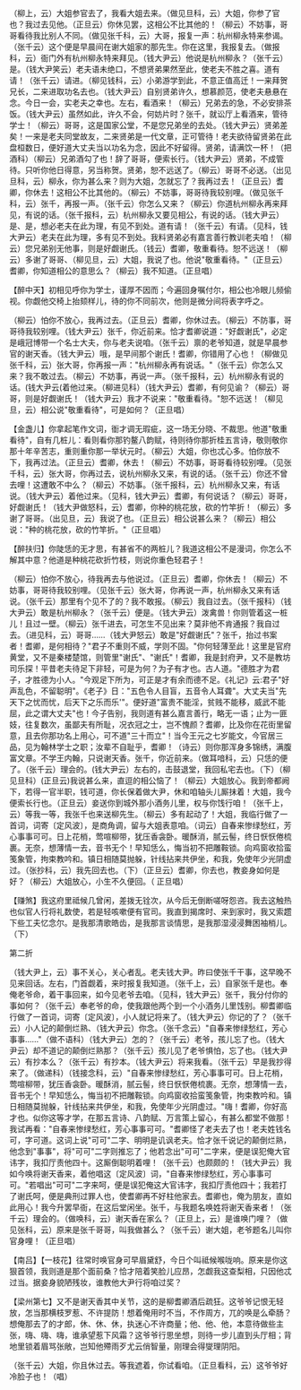 <!-- { "loadSidebar": true } -->
（柳上，云）大姐参官去了，我看大姐去来。（做见旦科，云）大姐，你参了官也？我过去见他。（正旦云）你休见罢，这相公不比其他的！（柳云）不妨事，哥哥看待我比别人不同。（做见张千科，云）大哥，报复一声：杭州柳永特来参谒。（张千云）这个便是早晨间在谢大姐家的那先生。你在这里，我报复去。（做报科，云）衙门外有杭州柳永特来拜见。（钱大尹云）他说是杭州柳永？（张千云）是。（钱大尹笑云）老夫语未绝口，不想贤弟果然至此，使老夫不胜之喜。道有请！（张千云）请进。（柳见钱科，云）小弟游学到此，不意正值高迁！一来拜贺兄长，二来进取功名去也。（钱大尹云）自别贤弟许久，想慕颜范，使老夫悬悬在念。今日一会，实老夫之幸也。左右，看酒来！（柳云）兄弟去的急，不必安排茶饭。（钱大尹云）虽然如此，许久不会，何妨片时？张千，就讼厅上看酒来，管待学士！（柳云）哥哥，这是国家公堂，不是您兄弟坐的去处。（钱大尹云）贤弟差矣！一来是老夫同堂故友，二来贤弟是一代文章，正可管待！老夫欲待留贤弟在此盘桓数日，便好道大丈夫当以功名为念，因此不好留得。贤弟，请满饮一杯！（把酒科）（柳云）兄弟酒勾了也！辞了哥哥，便索长行。（钱大尹云）贤弟，不成管待。只听你他日得意，另当称贺。贤弟，恕不远送了。（柳云）哥哥不必送。（出见旦科，云）柳永，你为甚么来？则为大姐，怎就忘了？我再过去！（正旦云）耆卿，你休去！这相公不比其他的。（柳云）不妨事，哥哥待我较别哩。（做见张千科，云）张千，再报一声。（张千云）你怎么又来？（柳云）你道杭州柳永再来拜见，有说的话。（张千报科，云）杭州柳永又要见相公，有说的话。（钱大尹云）是、是，想必老夫在此为理，有见不到处。道有请！（张千云）有请。（见科，钱大尹云）老夫在此为理，多有见不到处。我料贤弟必有嘉言善行教训老夫咱！（柳云）您兄弟别无他事，则是好觑谢氏。（钱云）耆卿，敬重看待。恕不远送！（柳云）多谢了哥哥、（柳见旦，云）大姐，我说了也。他说"敬重看待。"（正旦云）耆卿，你知道相公的意思么？（柳云）我不知道。（正旦唱）

【醉中天】初相见呼你为学士，谨厚不因而；今遍回身嘱付尔，相公也冷眼儿频偷视。你觑他交椅上抬颏样儿，待的你不同前次，他则是微分间将表字呼之。

（柳云）怕你不放心，我再过去。（正旦云）耆卿，你休过去。（柳云）不防事，哥哥待我较别哩。（钱大尹云）张千，你近前来。恰才耆卿说道："好觑谢氏"，必定是峨冠博带一个名士大夫，你与老夫说咱。（张千云）禀的老爷知道，就是早晨参官的谢天香。（钱大尹云）哦，是早间那个谢氏！耆卿，你错用了心也！（柳做见张千科，云）张大哥，你再报一声："杭州柳永再有说话。"（张千云）你怎么又来？我不敢过去。（柳云）不妨事，再说一声。（张千报科，云）杭州柳永有说的话。(钱大尹云(着他过来。（柳进见科）（钱大尹云）耆卿，有何见谕？（柳云）哥哥，则是好觑谢氏！（钱大尹云）我才不说来："敬重看待。"恕不远送！（柳见旦，云）相公说"敬重看待"，可是如何？（正旦唱）

【金盏儿】你拿起笔作文词，衜才调无瑕疵，这一场无分晓、不裁思。他道"敬重看待"，自有几桩儿：看则看你那钓鳌八韵赋，待则待你那折桂五言诗，敬则敬你那十年辛苦志，重则重你那一举状元时。（柳云）大姐，你也忒心多。怕你放不下，我再过法。（正旦云）耆卿，休去！（柳云）不妨事，哥哥看待较别哩。（见张千科，云）张大哥，你再过去，说杭州柳永又来，有说的话。（张千云）你还不曾去哩！这遭敢不中么？（柳云）不妨事。（张千报科，云）杭州柳永又来，有话说。（钱大尹云）着他过来。（见科，钱大尹云）耆卿，有何说话？（柳云）哥哥，好觑谢氏！（钱大尹做怒科，云）耆卿，你种的桃花放，砍的竹竿折！（柳云）多谢了哥哥。（出见旦，云）我说了也。（正旦云）相公说甚么来？（柳云）相公说："种的桃花放，砍的竹竿折。"（正旦唱）

【醉扶归】你陡恁的无才思，有甚省不的两桩儿？我道这相公不是漫词，你怎么不解其中意？他道是种桃花砍折竹枝，则说你重色轻君子！

（柳云）怕你不放心，待我再去与他说过。（正旦云）耆卿，你休去！（柳云）不妨事，哥哥待我较别哩。（见张千云）张大哥，你再说一声，杭州柳永又来有话说。（张千云）那里有个见不了的？我不敢报。（柳云）我自过去。（张千报科）（钱大尹云）敢是杭州柳永？（张千云）便是。（钱大尹云）泼禽兽！你则管着这一桩儿！且过一壁。（柳云）张千进去，可怎生不见出来？莫非他不肯通报？我自过去。（进见科，云）哥哥……（钱大尹怒云）敢是"好觑谢氏"？张千，抬过书案者！耆卿，是何相待？"君子不重则不威，学则不固。"你何轻薄至此！这里是官府黄堂，又不是秦楼楚馆，则管里"谢氏"、"谢氏"！耆卿，我是封府尹，又不是教坊司乐探！平昔老夫待足下非轻，可是为何？为子有才也。古人道。"德胜才为君子，才胜德为小人。"今观足下所为，可正是才有余而德不足。《礼记》云:君子"好声乱色，不留聪明"。《老子》日："五色令人目盲，五音令人耳聋"。大丈夫当"先天下之忧而忧，后天下之乐而乐'"。便好道"富贵不能淫，贫贱不能移，威武不能屈，此之谓大丈夫"也！今子告别，我则道有甚么嘉言善行，略无一语；止为一匪妓，往复数次，虽鄙夫有所耻，况衣冠之士，岂不愧颜？耆卿，比及你在花街里留意，且去你那功名上用心，可不道"三十而立"！当今王元之七岁能文，今官居三品，见为翰林学士之职；汝辈不自耻乎，耆卿！（诗云）则你那浑身多锦绣，满腹富文章。不学王内翰，只说谢天香。张千，你近前来。（做耳喑科，云）只恁的便了。（张千云）理会的。(钱大尹云）左右的，击鼓退堂，我回私宅去也。（下）（柳见旦科）(正旦云)我说甚么来，直逗的相公恼了！（柳云）大姐放心。我到帝都阙下，若得一官半职，钱可道，你长保着做大尹，休和咱轴头儿厮抹着！大姐，我今便索长行也。（正旦云）妾送你到城外那小酒务儿里，权与你饯行咱！（张千上，云）等我一等，我张千也来送柳先生。（柳云）多有起动了！大姐，我临行做了一首词，词寄〔定风波〕，是商角调，留与大姐表意咱。（词云）自春来惨绿愁红，芳心事事可可。日上花梢，莺喧柳带，犹压香衾卧。暖酥消，腻云髻，终日恹恹倦梳裹。无奈，想薄情一去，音书无个！早知恁么，悔当初不把雕鞍锁。向鸡窗收拾蛮笺象管，拘束教吟和。镇日相随莫抛躲，针线拈来共伊坐，和我，免使年少光阴虚过。（张抄科，云）我先回去也。（下）（正旦云）耆卿，你去也，教妾身如何是好？（柳云）大姐放心，小生不久便回。（
正旦唱）

【赚煞】我这府里祗候几曾闲，差拨无铨次，从今后无倒断嗟呀怨咨。我去这触热也似官人行将礼数使，若是轻咳嗽便有官司。我直到揭席时、来到家时，我又索趱下些工夫忆念尔。是我那清歌皓齿，是我那言谈情思，是我那湿浸浸舞困袖梢儿。（下）


第二折

（钱大尹上，云）事不关心，关心者乱。老夫钱大尹。昨曰使张千干事，这早晚不见来回话。左右，门首觑着，来时报复我知道。（张千上，云）自家张千是也。奉俺老爷命，着干事回来，如今见老爷去咱。（见科，钱大尹云）张千，我分付你的事如何？（张千云）奉老爷的命，使我跟他两个到一个小酒务儿里饯别。柳耆卿临行做了一首词，词寄〔定风波〕，小人就记将来了。（钱大尹云）你记的了？（张千云）小人记的颠倒烂熟、（钱大尹云）你念。（张千念云）"自春来惨绿愁红，芳心事事……"（做不语科）（钱大尹云）怎的？（张千云）老爷，孩儿忘了也。（钱大尹云）却不道记的颠倒烂熟那？（张千云）孩儿见了老爷惧怕，忘了也。（钱大尹云）有抄本么？（张千云）有抄本。（钱大尹云）将来我看。（张千云）早是我抄得来了。（做递科）（钱接念科，云）"自春来惨绿愁红，芳心事事可可。日上花梢，莺喧柳带，犹压香衾卧。暖酥消，腻云髻，终日恹恹倦梳裹。无奈，想薄情一去，音书无个！早知恁么，悔当初不把雕鞍锁。向鸡窗收拾蛮笺象管，拘束教吟和。镇日相随莫抛躲，针线拈来共伊坐，和我，免使年少光阴虚过。"嗨！耆卿，你好高才也。似你这等才学，在那五言诗、八韵赋、万言策上留心，有甚么都堂不做那！我试再看："自春来惨绿愁红，芳心事事可可。"耆卿怪了老夫去了也！老夫姓钱名可，字可道。这词上说"可可"二字、明明是讥讽老夫。恰才张千说记的颠倒烂熟，他念到"事事"，将"可可"二字则推忘了；他若念出"可可"二字来，便是误犯俺大官讳字，我扣厅责他四十。这厮倒聪明着哩！（张千云）也颇颇的！（钱大尹云）我如今唤将谢天香来，着他唱这〔定风波〕词，"自春来惨绿愁红，芳心事事可可。"若唱出"可可"二字来呵，便是误犯俺这大官讳字，我扣厅责他四十；我若打了谢氏呵，便是典刑过罪人也，使耆卿再不好柱他家去。耆卿也，俺为朋友，直如此用心！我今升罢早衙，在这后堂闲坐。张千，与我题名唤姓将谢天香来者！（张千云）理会的。（做唤科，云）谢天香在家么？（正旦上，云）是谁唤门哩？（做见张科，云）原来是张千哥哥，叫我做甚么？（张千云）谢大姐，老爷题名儿叫你官身哩！（正旦唱）

【南吕】【一枝花】往常时唤官身可早眉黛舒，今日个叫祗候喉咙响。原来是你这狠首领，我则道是那个面前桑？恰才陪着笑脸儿应昂，怎觑我这查梨相，只因他忒过当。据妾身貌陋残妆，谁教他大尹行将咱过奖？

【梁州第七】又不是谢天香其中关节，这的是柳耆卿酒后疏狂。这爷爷记恨无轻放，怎当那横枝罗惹、不许提防！想着俺用时不当，不作周方，兀的唤是么牵肠？想俺那去了的才郎，休、休、休，执迷心不许商量；他、他、他，本意待做些主张，嗨、嗨、嗨，谁承望惹下风霜？这爷爷行思坐想，则待一步儿直到头厅相；背地里锁着眉骂张敞，岂知他殢雨歹尤云俏智量，刚理会得燮理阴阳。

（张千云）大姐，你且休过去。等我遮着，你试看咱。（正旦看科，云）这爷爷好冷脸子也！（唱）

